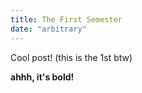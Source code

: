 ```yaml
---
title: The First Semester
date: "arbitrary"
---
```


Cool post! (this is the 1st btw)

**ahhh, it's bold!**
